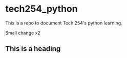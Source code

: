 # tech254_python
This is a repo to document Tech 254's python learning.

Small change x2

## This is a heading